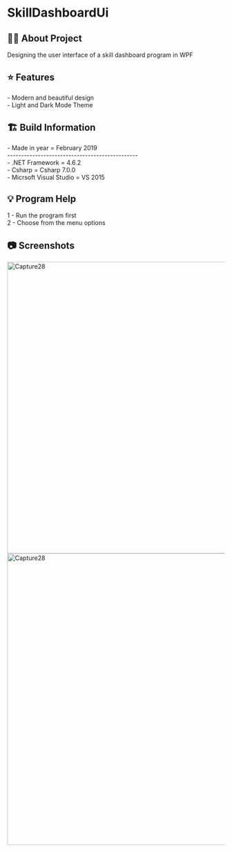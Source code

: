 # SkillDashboardUi

<h2> 👨‍💻 About Project</h2>
Designing the user interface of a skill dashboard program in WPF<br />

<h2> ⭐ Features</h2>
- Modern and beautiful design <br />
- Light and Dark Mode Theme <br />

<h2> 🏗 Build Information</h2>
- Made in year = February 2019 <br />
----------------------------------------------- <br />
- .NET Framework =  4.6.2 <br />
- Csharp = Csharp 7.0.0 <br />
- Micrsoft Visual Studio = VS 2015 <br />

<h2> 💡 Program Help</h2>
1 - Run the program first<br />
2 - Choose from the menu options<br />

<h2>📷 Screenshots</h2>
<img width="674" alt="Capture28" src="https://github.com/user-attachments/assets/9af1f05d-045a-4652-9f04-3e8e314f2618">
<img width="674" alt="Capture28" src="https://github.com/user-attachments/assets/2e0bc579-5726-4fa2-868a-f6f4541be0ba">
